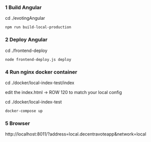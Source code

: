 ### 1 Build Angular
cd ./evotingAngular

``npm run build-local-production``

### 2 Deploy Angular
cd ./frontend-deploy

``node frontend-deploy.js deploy``

### 4 Run nginx docker container

cd ./docker/local-index-test/index

edit the index.html -> ROW 120 to match your local config

cd ./docker/local-index-test

```docker-compose up```

### 5 Browser

http://localhost:8011/?address=local.decentravoteapp&network=local